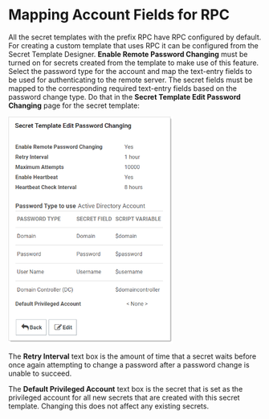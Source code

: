 [title]: # (Mapping Account Fields for RPC)
[tags]: # (XXX)
[priority]: # (80)

# Mapping Account Fields for RPC

All the secret templates with the prefix RPC have RPC configured by default. For creating a custom template that uses RPC it can be configured from the Secret Template Designer. **Enable Remote Password Changing** must be turned on for secrets created from the template to make use of this feature. Select the password type for the account and map the text-entry fields to be used for authenticating to the remote server. The secret fields must be mapped to the corresponding required text-entry fields based on the password change type. Do that in the **Secret Template Edit Password Changing** page for the secret template:

<img src="images/image-20191203154009473.png" alt="image-20191203154009473" style="zoom:67%;" />

The **Retry Interval** text box is the amount of time that a secret waits before once again attempting to change a password after a password change is unable to succeed.

The **Default Privileged Account** text box is the secret that is set as the privileged account for all new secrets that are created with this secret template. Changing this does not affect any existing secrets.
